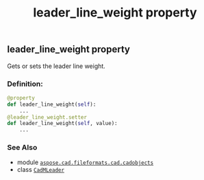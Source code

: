 ﻿---
title: leader_line_weight property
second_title: Aspose.CAD for Python via .NET API References
description: 
type: docs
weight: 490
url: /python-net/aspose.cad.fileformats.cad.cadobjects/cadmleader/leader_line_weight/
is_root: false
---

## leader_line_weight property


Gets or sets the leader line weight.
### Definition:
```python
@property
def leader_line_weight(self):
    ...
@leader_line_weight.setter
def leader_line_weight(self, value):
    ...
```

### See Also
* module [`aspose.cad.fileformats.cad.cadobjects`](../../)
* class [`CadMLeader`](/cad/python-net/aspose.cad.fileformats.cad.cadobjects/cadmleader)
